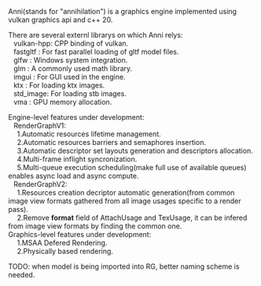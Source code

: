 Anni(stands for "annihilation") is a graphics engine implemented using vulkan graphics api and c++ 20.

There are several externl librarys on which Anni relys:\
&ensp; vulkan-hpp: CPP binding of vulkan.\
&ensp; fastgltf : For fast parallel loading of gltf model files.\
&ensp; glfw     : Windows system integration.\
&ensp; glm      : A commonly used math library.\
&ensp; imgui    : For GUI used in the engine.\
&ensp; ktx      : For loading ktx images.\
&ensp; std_image: For loading stb images.\
&ensp; vma      : GPU memory allocation.
 
Engine-level features under development:\
&ensp;   RenderGraphV1:\
&ensp;&ensp;  1.Automatic resources lifetime management.\
&ensp;&ensp;  2.Automatic resources barriers and semaphores insertion.\
&ensp;&ensp;  3.Automatic descriptor set layouts generation and descriptors allocation.\
&ensp;&ensp;   4.Multi-frame inflight syncronization.\
&ensp;&ensp;   5.Multi-queue execution scheduling(make full use of available queues) enables async load and async compute.\
&ensp;   RenderGraphV2:\
&ensp;&ensp;   1.Resources creation decriptor automatic generation(from common image view formats gathered from all image usages specific to a render pass).\
&ensp;&ensp;   2.Remove **format** field of AttachUsage and TexUsage, it can be infered from image view formats by finding the common one.\
Graphics-level features under development:\
&ensp;&ensp;   1.MSAA Defered Rendering.\
&ensp;&ensp;   2.Physically based rendering.


TODO: when model is being imported into RG, better naming scheme is needed.


